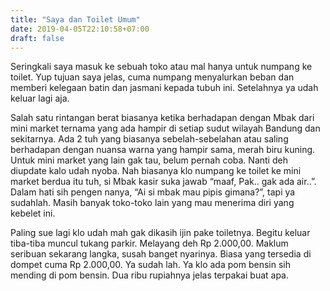 ```yaml
---
title: "Saya dan Toilet Umum"
date: 2019-04-05T22:10:58+07:00
draft: false
---
```


Seringkali saya masuk ke sebuah toko atau mal hanya untuk numpang ke toilet. Yup tujuan saya jelas, cuma numpang menyalurkan beban dan memberi kelegaan batin dan jasmani kepada tubuh ini. Setelahnya ya udah keluar lagi aja.

Salah satu rintangan berat biasanya ketika berhadapan dengan Mbak dari mini market ternama yang ada hampir di setiap sudut wilayah Bandung dan sekitarnya. Ada 2 tuh yang biasanya sebelah-sebelahan atau saling berhadapan dengan nuansa warna yang hampir sama, merah biru kuning. Untuk mini market yang lain gak tau, belum pernah coba. Nanti deh diupdate kalo udah nyoba. Nah biasanya klo numpang ke toilet ke mini market berdua itu tuh, si Mbak kasir suka jawab “maaf, Pak.. gak ada air..”. Dalam hati sih pengen nanya, “Ai si mbak mau pipis gimana?”, tapi ya sudahlah. Masih banyak toko-toko lain yang mau menerima diri yang kebelet ini.

Paling sue lagi klo udah mah gak dikasih ijin pake toiletnya. Begitu keluar tiba-tiba muncul tukang parkir. Melayang deh Rp 2.000,00. Maklum seribuan sekarang langka, susah banget nyarinya. Biasa yang tersedia di dompet cuma Rp 2.000,00. Ya sudah lah. Ya klo ada pom bensin sih mending di pom bensin. Dua ribu rupiahnya jelas terpakai buat apa.